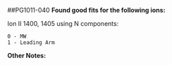 ##PG1011-040
**Found good fits for the following ions:**

Ion II 1400, 1405 using N components:
```
0 - MW
1 - Leading Arm
```


**Other Notes:**

